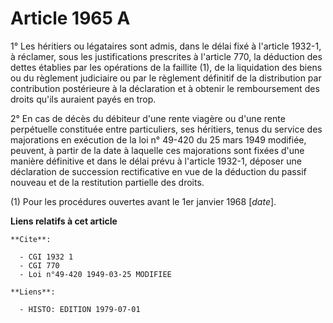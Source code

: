 # Article 1965 A

1° Les héritiers ou légataires sont admis, dans le délai fixé à l'article 1932-1, à réclamer, sous les justifications
prescrites à l'article 770, la déduction des dettes établies par les opérations de la faillite (1), de la liquidation des
biens ou du règlement judiciaire ou par le règlement définitif de la distribution par contribution postérieure à la
déclaration et à obtenir le remboursement des droits qu'ils auraient payés en trop.

2° En cas de décès du débiteur d'une rente viagère ou d'une rente perpétuelle constituée entre particuliers, ses héritiers,
tenus du service des majorations en exécution de la loi n° 49-420 du 25 mars 1949 modifiée, peuvent, à partir de la date à
laquelle ces majorations sont fixées d'une manière définitive et dans le délai prévu à l'article 1932-1, déposer une
déclaration de succession rectificative en vue de la déduction du passif nouveau et de la restitution partielle des droits.

(1) Pour les procédures ouvertes avant le 1er janvier 1968 [*date*].

**Liens relatifs à cet article**

	**Cite**:

	  - CGI 1932 1
	  - CGI 770
	  - Loi n°49-420 1949-03-25 MODIFIEE

	**Liens**:

	  - HISTO: EDITION 1979-07-01
